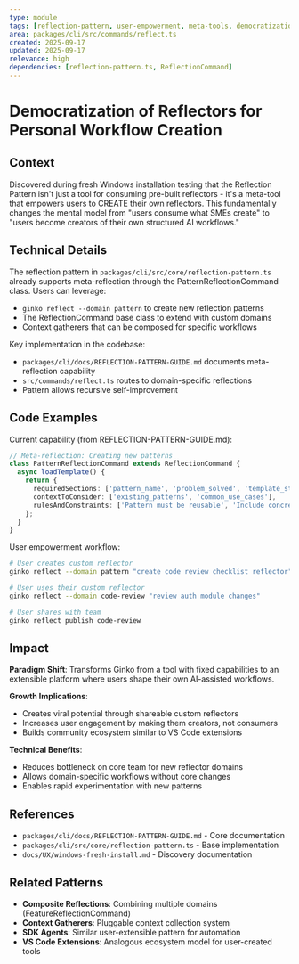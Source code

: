 ```yaml
---
type: module
tags: [reflection-pattern, user-empowerment, meta-tools, democratization]
area: packages/cli/src/commands/reflect.ts
created: 2025-09-17
updated: 2025-09-17
relevance: high
dependencies: [reflection-pattern.ts, ReflectionCommand]
---
```


# Democratization of Reflectors for Personal Workflow Creation

## Context
Discovered during fresh Windows installation testing that the Reflection Pattern isn't just a tool for consuming pre-built reflectors - it's a meta-tool that empowers users to CREATE their own reflectors. This fundamentally changes the mental model from "users consume what SMEs create" to "users become creators of their own structured AI workflows."

## Technical Details
The reflection pattern in `packages/cli/src/core/reflection-pattern.ts` already supports meta-reflection through the PatternReflectionCommand class. Users can leverage:
- `ginko reflect --domain pattern` to create new reflection patterns
- The ReflectionCommand base class to extend with custom domains
- Context gatherers that can be composed for specific workflows

Key implementation in the codebase:
- `packages/cli/docs/REFLECTION-PATTERN-GUIDE.md` documents meta-reflection capability
- `src/commands/reflect.ts` routes to domain-specific reflections
- Pattern allows recursive self-improvement

## Code Examples
Current capability (from REFLECTION-PATTERN-GUIDE.md):
```typescript
// Meta-reflection: Creating new patterns
class PatternReflectionCommand extends ReflectionCommand {
  async loadTemplate() {
    return {
      requiredSections: ['pattern_name', 'problem_solved', 'template_structure'],
      contextToConsider: ['existing_patterns', 'common_use_cases'],
      rulesAndConstraints: ['Pattern must be reusable', 'Include concrete examples']
    };
  }
}
```

User empowerment workflow:
```bash
# User creates custom reflector
ginko reflect --domain pattern "create code review checklist reflector"

# User uses their custom reflector
ginko reflect --domain code-review "review auth module changes"

# User shares with team
ginko reflect publish code-review
```

## Impact
**Paradigm Shift**: Transforms Ginko from a tool with fixed capabilities to an extensible platform where users shape their own AI-assisted workflows.

**Growth Implications**:
- Creates viral potential through shareable custom reflectors
- Increases user engagement by making them creators, not consumers
- Builds community ecosystem similar to VS Code extensions

**Technical Benefits**:
- Reduces bottleneck on core team for new reflector domains
- Allows domain-specific workflows without core changes
- Enables rapid experimentation with new patterns

## References
- `packages/cli/docs/REFLECTION-PATTERN-GUIDE.md` - Core documentation
- `packages/cli/src/core/reflection-pattern.ts` - Base implementation
- `docs/UX/windows-fresh-install.md` - Discovery documentation

## Related Patterns
- **Composite Reflections**: Combining multiple domains (FeatureReflectionCommand)
- **Context Gatherers**: Pluggable context collection system
- **SDK Agents**: Similar user-extensible pattern for automation
- **VS Code Extensions**: Analogous ecosystem model for user-created tools